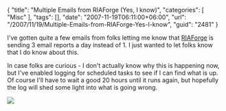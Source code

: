 {
	"title": "Multiple Emails from RIAForge (Yes, I know)",
	"categories": [
		"Misc"
	],
	"tags": [],
	"date": "2007-11-19T06:11:00+06:00",
	"url": "/2007/11/19/Multiple-Emails-from-RIAForge-Yes-I-know",
	"guid": "2481"
}

I've gotten quite a few emails from folks letting me know that <a href="http://www.riaforge.org">RIAForge</a> is sending 3 email reports a day instead of 1. I just wanted to let folks know that I do know about this. 

In case folks are curious - I don't actually know why this is happening now, but I've enabled logging for scheduled tasks to see if I can find what is up. Of course I'll have to wait a good 20 hours until it runs again, but hopefully the log will shed some light into what is going wrong.

<img src="https://static.raymondcamden.com/images/Picture 13.png">